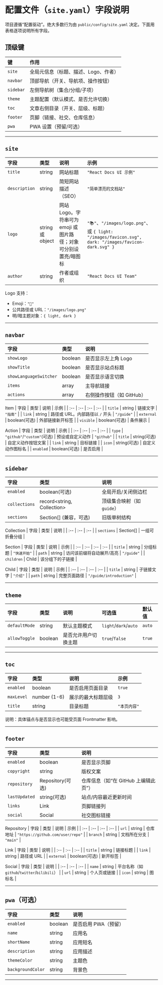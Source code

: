 # 配置文件（`site.yaml`）字段说明

项目遵循“配置驱动”。绝大多数行为由 `public/config/site.yaml` 决定。下面用表格逐项说明所有字段。

## 顶级键
| 键 | 作用 |
| :-- | :-- |
| `site` | 全局元信息（标题、描述、Logo、作者） |
| `navbar` | 顶部导航（开关、导航项、操作按钮） |
| `sidebar` | 左侧导航树（集合/分组/子项） |
| `theme` | 主题配置（默认模式、是否允许切换） |
| `toc` | 文章右侧目录（开关、层级、标题） |
| `footer` | 页脚（链接、社交、仓库信息） |
| `pwa` | PWA 设置（预留/可选） |

---

## `site`
| 字段 | 类型 | 说明 | 示例 |
| :-- | :-- | :-- | :-- |
| `title` | string | 网站标题 | `"React Docs UI 示例"` |
| `description` | string | 简短网站描述（SEO） | `"简单漂亮的文档站"` |
| `logo` | string 或 object | 网站 Logo。字符串可为 emoji 或图片路径；对象可分别设置亮/暗图标 | `"📚"`、`"/images/logo.png"`、或 `{ light: "/images/favicon.svg", dark: "/images/favicon-dark.svg" }` |
| `author` | string | 作者或组织 | `"React Docs UI Team"` |

Logo 支持：
- Emoji：`"🚀"`
- 公共路径或 URL：`"/images/logo.png"`
- 明/暗主题对象：`{ light, dark }`

---

## `navbar`
| 字段 | 类型 | 说明 |
| :-- | :-- | :-- |
| `showLogo` | boolean | 是否显示左上角 Logo |
| `showTitle` | boolean | 是否显示站点标题 |
| `showLanguageSwitcher` | boolean | 是否显示语言切换 |
| `items` | array<Item> | 主导航链接 |
| `actions` | array<Action> | 右侧操作按钮（如 GitHub） |

Item
| 字段 | 类型 | 说明 | 示例 |
| :-- | :-- | :-- | :-- |
| `title` | string | 链接文字 | `"指南"` |
| `link` | string | 路径或 URL。内部路径以 `/` 开头 | `"/guide"` |
| `external` | boolean(可选) | 外部链接新开标签 |
| `visible` | boolean(可选) | 条件展示 |

Action
| 字段 | 类型 | 说明 | 示例 |
| :-- | :-- | :-- | :-- |
| `type` | `"github"`/`"custom"`(可选) | 预设或自定义动作 | `"github"` |
| `title` | string(可选) | 自定义动作按钮文案 |
| `link` | string | 目标链接 |
| `icon` | string(可选) | 自定义动作图标名 |
| `enabled` | boolean(可选) | 是否启用 |

---

## `sidebar`
| 字段 | 类型 | 说明 |
| :-- | :-- | :-- |
| `enabled` | boolean(可选) | 全局开启/关闭侧边栏 |
| `collections` | record<string, Collection> | 顶级集合映射（如 `guide`） |
| `sections` | Section[] (兼容，可选) | 旧版单树结构 |

Collection
| 字段 | 类型 | 说明 |
| :-- | :-- | :-- |
| `sections` | Section[] | 一组可折叠分组 |

Section
| 字段 | 类型 | 说明 | 示例 |
| :-- | :-- | :-- | :-- |
| `title` | string | 分组标题 | `"快速开始"` |
| `path` | string | 访问该前缀将自动展开/高亮 | `"/guide"` |
| `children` | Child[](可选) | 该分组下的子链接 |

Child
| 字段 | 类型 | 说明 | 示例 |
| :-- | :-- | :-- | :-- |
| `title` | string | 子链接文字 | `"介绍"` |
| `path` | string | 完整页面路径 | `"/guide/introduction"` |

---

## `theme`
| 字段 | 类型 | 说明 | 可选值 | 默认值 |
| :-- | :-- | :-- | :-- | :-- |
| `defaultMode` | string | 默认主题模式 | `light`/`dark`/`auto` | `auto` |
| `allowToggle` | boolean | 是否允许用户切换主题 | `true`/`false` | `true` |

---

## `toc`
| 字段 | 类型 | 说明 | 示例 |
| :-- | :-- | :-- | :-- |
| `enabled` | boolean | 是否启用页面目录 | `true` |
| `maxLevel` | number (1-6) | 展示的最大标题层级 | `3` |
| `title` | string | 目录标题 | `"本页内容"` |

说明：具体锚点与是否显示也可能受页面 Frontmatter 影响。

---

## `footer`
| 字段 | 类型 | 说明 |
| :-- | :-- | :-- |
| `enabled` | boolean | 是否显示页脚 |
| `copyright` | string | 版权文案 |
| `repository` | Repository(可选) | 仓库信息（如“在 GitHub 上编辑此页”） |
| `lastUpdated` | string(可选) | 站点/内容最近更新时间 |
| `links` | Link[](可选) | 页脚链接列 |
| `social` | Social[](可选) | 社交图标链接 |

Repository
| 字段 | 类型 | 说明 | 示例 |
| :-- | :-- | :-- | :-- |
| `url` | string | 仓库地址 | `"https://github.com/user/repo"` |
| `branch` | string | 文档所在分支 | `"main"` |

Link
| 字段 | 类型 | 说明 |
| :-- | :-- | :-- |
| `title` | string | 链接标题 |
| `link` | string | 路径或 URL |
| `external` | boolean(可选) | 新开标签 |

Social
| 字段 | 类型 | 说明 |
| :-- | :-- | :-- |
| `name` | string | 平台名称（如 `github`/`twitter`/`bilibili`） |
| `url` | string | 个人页或链接 |
| `icon` | string | 图标名 |

---

## `pwa`（可选）
| 字段 | 类型 | 说明 |
| :-- | :-- | :-- |
| `enabled` | boolean | 是否启用 PWA（预留） |
| `name` | string | 应用名 |
| `shortName` | string | 应用短名 |
| `description` | string | 应用描述 |
| `themeColor` | string | 主题色 |
| `backgroundColor` | string | 背景色 |

---

